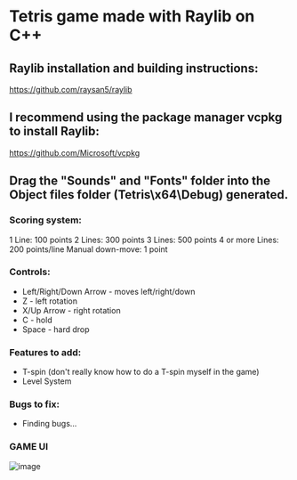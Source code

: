 # **Tetris** game made with **Raylib** on **C++**

## **Raylib** installation and building instructions: 
https://github.com/raysan5/raylib

## I recommend using the package manager **vcpkg** to install Raylib: 
https://github.com/Microsoft/vcpkg
  
## Drag the "Sounds" and "Fonts" folder into the Object files folder (Tetris\x64\Debug) generated.

### **Scoring system:**
1 Line: 100 points
2 Lines: 300 points
3 Lines: 500 points
4 or more Lines: 200 points/line
Manual down-move: 1 point

### **Controls:**
- Left/Right/Down Arrow - moves left/right/down
- Z - left rotation
- X/Up Arrow - right rotation
- C - hold 
- Space - hard drop

### **Features to add:**
- T-spin (don't really know how to do a T-spin myself in the game)
- Level System 

### **Bugs to fix:**
- Finding bugs...

### **GAME UI**

![image](https://github.com/xFooFoo/Tetris/assets/73238233/8c9ca15a-511a-4aa8-94d6-27f22cbac53c)

